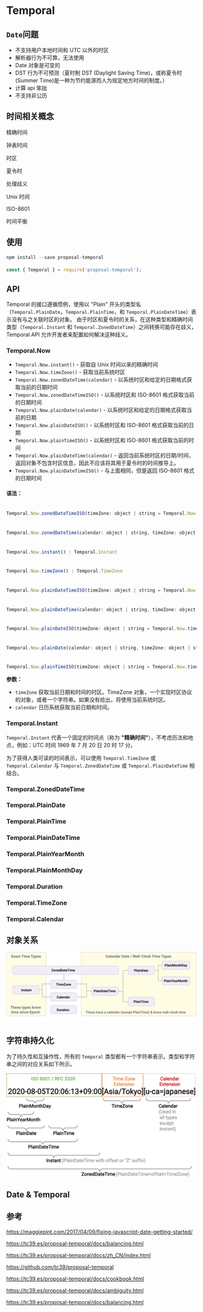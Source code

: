# Temporal

## `Date`问题

- 不支持用户本地时间和 UTC 以外的时区
- 解析器行为不可靠，无法使用
- Date 对象是可变的
- DST 行为不可预测（夏时制 DST (Daylight Saving Time)，或称夏令时(Summer Time)是一种为节约能源而人为规定地方时间的制度。）
- 计算 api 笨拙
- 不支持非公历

## 时间相关概念

精确时间

钟表时间

时区

夏令时

处理歧义

Unix 时间

ISO-8601

时间平衡

## 使用

```js
npm install --save proposal-temporal

const { Temporal } = require('proposal-temporal');
```

## API

Temporal 的接口遵循惯例，使用以 "Plain" 开头的类型名（`Temporal.PlainDate`，`Temporal.PlainTime`，和 `Temporal.PlainDateTime`）表示没有与之关联时区的对象。 由于时区和夏令时的关系，在这种类型和精确时间类型（`Temporal.Instant` 和 `Temporal.ZonedDateTime`）之间转换可能存在歧义，Temporal API 允许开发者来配置如何解决这种歧义。

### Temporal.Now

- `Temporal.Now.instant()` - 获取自 Unix 时间以来的精确时间
- `Temporal.Now.timeZone()` - 获取当前系统时区
- `Temporal.Now.zonedDateTime(calendar)` - 以系统时区和给定的日期格式获取当前的日期时间
- `Temporal.Now.zonedDateTimeISO()` - 以系统时区和 ISO-8601 格式获取当前的日期时间
- `Temporal.Now.plainDate(calendar)` - 以系统时区和给定的日期格式获取当前的日期
- `Temporal.Now.plainDateISO()` - 以系统时区和 ISO-8601 格式获取当前的日期
- `Temporal.Now.plainTimeISO()` - 以系统时区和 ISO-8601 格式获取当前的时间
- `Temporal.Now.plainDateTime(calendar)` - 返回当前系统时区的日期/时间，返回对象不包含时区信息，因此不应该将其用于夏令时的时间推导上。
- `Temporal.Now.plainDateTimeISO()` - 与上面相同，但是返回 ISO-8601 格式的日期时间

#### 语法：

```js

Temporal.Now.zonedDateTimeISO(timeZone: object | string = Temporal.Now.timeZone()) : Temporal.ZonedDateTime


Temporal.Now.zonedDateTime(calendar: object | string, timeZone: object | string = Temporal.Now.timeZone()) : Temporal.ZonedDateTime


Temporal.Now.instant() : Temporal.Instant


Temporal.Now.timeZone() : Temporal.TimeZone


Temporal.Now.plainDateTimeISO(timeZone: object | string = Temporal.Now.timeZone()) : Temporal.PlainDateTime


Temporal.Now.plainDateTime(calendar: object | string, timeZone: object | string = Temporal.Now.timeZone()) : Temporal.PlainDateTime


Temporal.Now.plainDateISO(timeZone: object | string = Temporal.Now.timeZone()) : Temporal.PlainDate


Temporal.Now.plainDate(calendar: object | string, timeZone: object | string = Temporal.Now.timeZone()) : Temporal.PlainDate


Temporal.Now.plainTimeISO(timeZone: object | string = Temporal.Now.timeZone()) : Temporal.PlainTime
```

**参数：**

- `timeZone` 获取当前日期和时间的时区。TimeZone 对象，一个实现时区协议的对象，或者一个字符串。如果没有给出，将使用当前系统时区。
- `calendar` 日历系统获取当前日期和时间。

### Temporal.Instant

`Temporal.Instant` 代表一个固定的时间点（称为 **"精确时间"**），不考虑历法和地点，例如：UTC 时间 1969 年 7 月 20 日 20 时 17 分。

为了获得人类可读的时间表示，可以使用 `Temporal.TimeZone` 或 `Temporal.Calendar` 与 `Temporal.ZonedDateTime` 或 `Temporal.PlainDateTime` 相结合。

### Temporal.ZonedDateTime

### Temporal.PlainDate

### Temporal.PlainTime

### Temporal.PlainDateTime

### Temporal.PlainYearMonth

### Temporal.PlainMonthDay

### Temporal.Duration

### Temporal.TimeZone

### Temporal.Calendar

## 对象关系

![img](../../public/object-model.svg)

## 字符串持久化

为了持久性和互操作性，所有的 `Temporal` 类型都有一个字符串表示。类型和字符串之间的对应关系如下所示。

![img](../../public/persistence-model.svg)

## Date & Temporal

## 参考

https://maggiepint.com/2017/04/09/fixing-javascript-date-getting-started/

https://tc39.es/proposal-temporal/docs/balancing.html

https://tc39.es/proposal-temporal/docs/zh_CN/index.html

https://github.com/tc39/proposal-temporal

https://tc39.es/proposal-temporal/docs/cookbook.html

https://tc39.es/proposal-temporal/docs/ambiguity.html

https://tc39.es/proposal-temporal/docs/balancing.html
